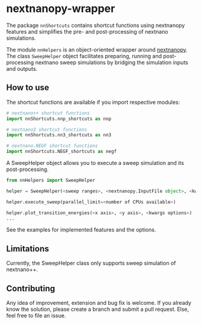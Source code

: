 # nextnanopy-wrapper
The package `nnShortcuts` contains shortcut functions using nextnanopy features and simplifies the pre- and post-processing of nextnano simulations.

The module `nnHelpers` is an object-oriented wrapper around [nextnanopy](https://github.com/nextnanopy/nextnanopy). The class `SweepHelper` object facilitates preparing, running and post-processing nextnano sweep simulations by bridging the simulation inputs and outputs.


## How to use
The shortcut functions are available if you import respective modules:
```python
# nextnano++ shortcut functions
import nnShortcuts.nnp_shortcuts as nnp

# nextnano3 shortcut functions
import nnShortcuts.nn3_shortcuts as nn3

# nextnano.NEGF shortcut functions
import nnShortcuts.NEGF_shortcuts as negf

```

A SweepHelper object allows you to execute a sweep simulation and its post-processing. 
```python
from nnHelpers import SweepHelper

helper = SweepHelper(<sweep ranges>, <nextnanopy.InputFile object>, <kwargs options>)

helper.execute_sweep(parallel_limit=<number of CPUs available>)

helper.plot_transition_energies(<x axis>, <y axis>, <kwargs options>)
...
```
See the examples for implemented features and the options.


## Limitations
Currently, the SweepHelper class only supports sweep simulation of nextnano++.


## Contributing
Any idea of improvement, extension and bug fix is welcome. If you already know the solution, please create a branch and submit a pull request. Else, feel free to file an issue.